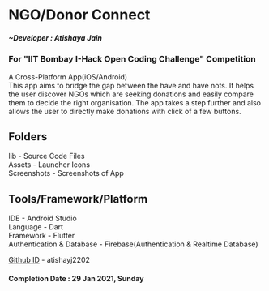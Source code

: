 # NGO/Donor Connect
##### ~Developer : Atishaya Jain
### For "IIT Bombay I-Hack Open Coding Challenge" Competition
A Cross-Platform App(iOS/Android)\
This app aims to bridge the gap between the have and have nots. It helps the user discover NGOs which are seeking donations and easily compare them to decide the right organisation. The app takes a step further and also allows the user to directly make donations with click of a few buttons.

## Folders
lib - Source Code Files\
Assets - Launcher Icons\
Screenshots - Screenshots of App

## Tools/Framework/Platform
IDE - Android Studio\
Language - Dart\
Framework - Flutter\
Authentication & Database - Firebase(Authentication & Realtime Database)

[Github ID](https://github.com/atishayj2202) - atishayj2202

#### Completion Date : 29 Jan 2021, Sunday